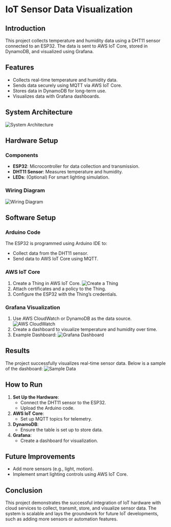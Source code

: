 # IoT Sensor Data Visualization

## Introduction
This project collects temperature and humidity data using a DHT11 sensor connected to an ESP32. The data is sent to AWS IoT Core, stored in DynamoDB, and visualized using Grafana.

## Features
- Collects real-time temperature and humidity data.
- Sends data securely using MQTT via AWS IoT Core.
- Stores data in DynamoDB for long-term use.
- Visualizes data with Grafana dashboards.

## System Architecture
![System Architecture](images/system_architecture.png)

## Hardware Setup
### Components
- **ESP32**: Microcontroller for data collection and transmission.
- **DHT11 Sensor**: Measures temperature and humidity.
- **LEDs**: (Optional) For smart lighting simulation.

### Wiring Diagram
![Wiring Diagram](images/wiring_diagram.png)

## Software Setup
### Arduino Code
The ESP32 is programmed using Arduino IDE to:
- Collect data from the DHT11 sensor.
- Send data to AWS IoT Core using MQTT.

### AWS IoT Core
1. Create a Thing in AWS IoT Core.
   ![Create a Thing](images/thing.png)
3. Attach certificates and a policy to the Thing.
4. Configure the ESP32 with the Thing’s credentials.

### Grafana Visualization
1. Use AWS CloudWatch or DynamoDB as the data source.
   ![AWS CloudWatch](images/cloudwatch.png)
3. Create a dashboard to visualize temperature and humidity over time.
4. Example Dashboard:
   ![Grafana Dashboard](images/grafana_dashboard.png)

## Results
The project successfully visualizes real-time sensor data. Below is a sample of the dashboard:
![Sample Data](images/sample_data.png)

## How to Run
1. **Set Up the Hardware**:
   - Connect the DHT11 sensor to the ESP32.
   - Upload the Arduino code.
2. **AWS IoT Core**:
   - Set up MQTT topics for telemetry.
3. **DynamoDB**:
   - Ensure the table is set up to store data.
4. **Grafana**:
   - Create a dashboard for visualization.

## Future Improvements
- Add more sensors (e.g., light, motion).
- Implement smart lighting controls using AWS IoT Core.

## Conclusion

This project demonstrates the successful integration of IoT hardware with cloud services to collect, transmit, store, and visualize sensor data. The system is scalable and lays the groundwork for future IoT developments, such as adding more sensors or automation features.
